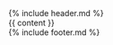<!DOCTYPE html>
<html lang="en">
<head>
  <meta charset="UTF-8">
  <meta name="viewport" content="width=device-width, initial-scale=1.0">
  <title>{{ page.title }} | LegaInno</title>
  <link rel="stylesheet" href="style.css">
</head>
<body>
  <div class="container">
    {% include header.md %}
      <main>
        {{ content }}
      </main>
    {% include footer.md %}
  </div>
</body>
</html>